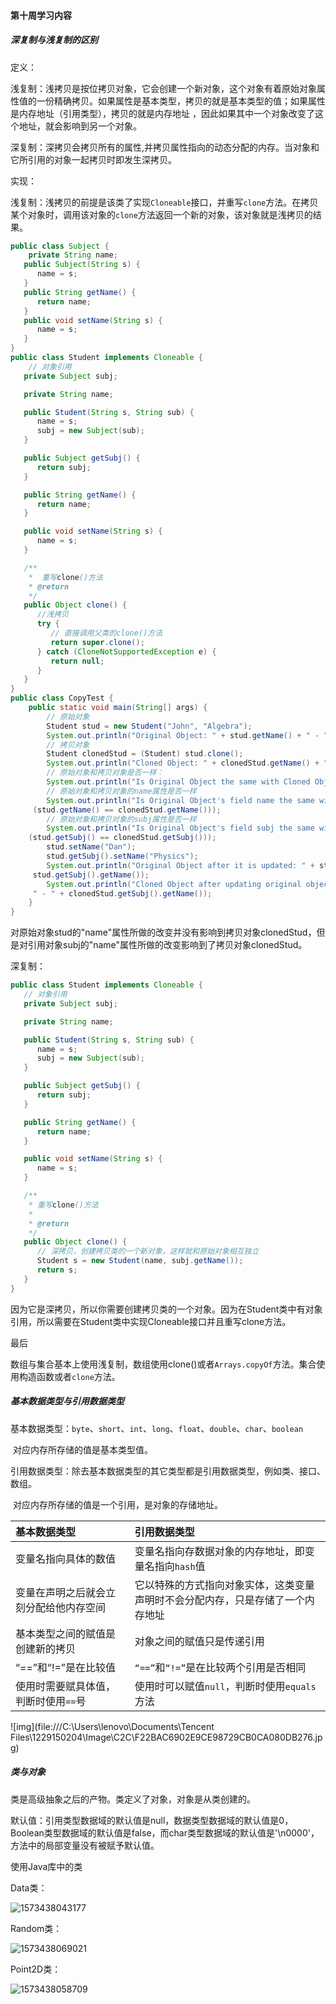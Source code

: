 #### 第十周学习内容

##### 深复制与浅复制的区别

定义：

浅复制：浅拷贝是按位拷贝对象，它会创建一个新对象，这个对象有着原始对象属性值的一份精确拷贝。如果属性是基本类型，拷贝的就是基本类型的值；如果属性是内存地址（引用类型），拷贝的就是内存地址 ，因此如果其中一个对象改变了这个地址，就会影响到另一个对象。

深复制：深拷贝会拷贝所有的属性,并拷贝属性指向的动态分配的内存。当对象和它所引用的对象一起拷贝时即发生深拷贝。



实现：

浅复制：浅拷贝的前提是该类了实现`Cloneable`接口，并重写`clone`方法。在拷贝某个对象时，调用该对象的`clone`方法返回一个新的对象，该对象就是浅拷贝的结果。

```java
public class Subject {
    private String name; 
   public Subject(String s) { 
      name = s; 
   } 
   public String getName() { 
      return name; 
   } 
   public void setName(String s) { 
      name = s; 
   } 
}
public class Student implements Cloneable { 
    // 对象引用 
   private Subject subj; 

   private String name; 

   public Student(String s, String sub) { 
      name = s; 
      subj = new Subject(sub); 
   } 

   public Subject getSubj() { 
      return subj; 
   } 

   public String getName() { 
      return name; 
   } 

   public void setName(String s) { 
      name = s; 
   } 

   /** 
    *  重写clone()方法 
    * @return 
    */ 
   public Object clone() { 
      //浅拷贝 
      try { 
         // 直接调用父类的clone()方法
         return super.clone(); 
      } catch (CloneNotSupportedException e) { 
         return null; 
      } 
   } 
}
public class CopyTest {
    public static void main(String[] args) {
        // 原始对象
        Student stud = new Student("John", "Algebra");
        System.out.println("Original Object: " + stud.getName() + " - " + stud.getSubj().getName());
        // 拷贝对象
        Student clonedStud = (Student) stud.clone();
        System.out.println("Cloned Object: " + clonedStud.getName() + " - " + clonedStud.getSubj().getName());
        // 原始对象和拷贝对象是否一样：
        System.out.println("Is Original Object the same with Cloned Object: " + (stud == clonedStud));
        // 原始对象和拷贝对象的name属性是否一样
        System.out.println("Is Original Object's field name the same with Cloned Object: " +
     (stud.getName() == clonedStud.getName()));
        // 原始对象和拷贝对象的subj属性是否一样
        System.out.println("Is Original Object's field subj the same with Cloned Object: " +
    (stud.getSubj() == clonedStud.getSubj()));
        stud.setName("Dan");
        stud.getSubj().setName("Physics");
        System.out.println("Original Object after it is updated: " + stud.getName() + " - " +
     stud.getSubj().getName());
        System.out.println("Cloned Object after updating original object: " + clonedStud.getName() +
     " - " + clonedStud.getSubj().getName());
    }
}
```



对原始对象stud的"name"属性所做的改变并没有影响到拷贝对象clonedStud，但是对引用对象subj的"name"属性所做的改变影响到了拷贝对象clonedStud。



深复制：

```java
public class Student implements Cloneable { 
   // 对象引用 
   private Subject subj; 

   private String name; 

   public Student(String s, String sub) { 
      name = s; 
      subj = new Subject(sub); 
   } 

   public Subject getSubj() { 
      return subj; 
   } 

   public String getName() { 
      return name; 
   } 

   public void setName(String s) { 
      name = s; 
   } 

   /** 
    * 重写clone()方法 
    * 
    * @return 
    */ 
   public Object clone() { 
      // 深拷贝，创建拷贝类的一个新对象，这样就和原始对象相互独立
      Student s = new Student(name, subj.getName()); 
      return s; 
   } 
}
```

因为它是深拷贝，所以你需要创建拷贝类的一个对象。因为在Student类中有对象引用，所以需要在Student类中实现Cloneable接口并且重写clone方法。



最后

数组与集合基本上使用浅复制，数组使用clone()或者`Arrays.copyOf`方法。集合使用构造函数或者`clone`方法。

##### 基本数据类型与引用数据类型

基本数据类型：`byte`、`short`、`int`、`long`、`float`、`double`、`char`、`boolean`

​                           对应内存所存储的值是基本类型值。

引用数据类型：除去基本数据类型的其它类型都是引用数据类型，例如类、接口、数组。

​                           对应内存所存储的值是一个引用，是对象的存储地址。

| 基本数据类型                           | 引用数据类型                                                 |
| :------------------------------------- | :----------------------------------------------------------- |
| 变量名指向具体的数值                   | 变量名指向存数据对象的内存地址，即变量名指向`hash`值         |
| 变量在声明之后就会立刻分配给他内存空间 | 它以特殊的方式指向对象实体，这类变量声明时不会分配内存，只是存储了一个内存地址 |
| 基本类型之间的赋值是创建新的拷贝       | 对象之间的赋值只是传递引用                                   |
| “==”和“!=”是在比较值                   | `“==”`和`“!=”`是在比较两个引用是否相同                       |
| 使用时需要赋具体值，判断时使用`==`号   | 使用时可以赋值`null`，判断时使用`equals`方法                 |

![img](file:///C:\Users\lenovo\Documents\Tencent Files\1229150204\Image\C2C\F22BAC6902E9CE98729CB0CA080DB276.jpg)



##### 类与对象

类是高级抽象之后的产物。类定义了对象，对象是从类创建的。

默认值：引用类型数据域的默认值是null，数据类型数据域的默认值是0，Boolean类型数据域的默认值是false，而char类型数据域的默认值是'\n0000'，方法中的局部变量没有被赋予默认值。

使用Java库中的类

Data类：

![1573438043177](C:\Users\lenovo\AppData\Roaming\Typora\typora-user-images\1573438043177.png)

Random类：

![1573438069021](C:\Users\lenovo\AppData\Roaming\Typora\typora-user-images\1573438069021.png)

Point2D类：

![1573438058709](C:\Users\lenovo\AppData\Roaming\Typora\typora-user-images\1573438058709.png)
